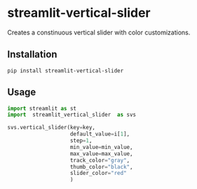 # streamlit-vertical-slider

Creates a constinuous vertical slider with color customizations. 



## Installation
```shell
pip install streamlit-vertical-slider
```
## Usage

```python
import streamlit as st
import  streamlit_vertical_slider  as svs

svs.vertical_slider(key=key, 
                    default_value=i[1], 
                    step=1,
                    min_value=min_value, 
                    max_value=max_value,
                    track_color="gray",
                    thumb_color="black",
                    slider_color="red"
                    )
```